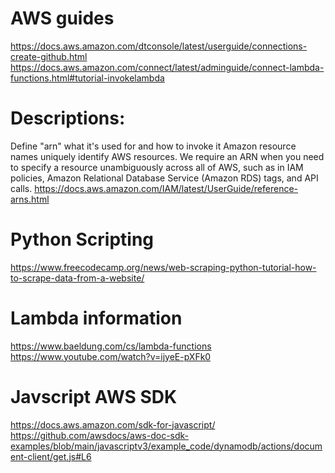 # AWS guides   

https://docs.aws.amazon.com/dtconsole/latest/userguide/connections-create-github.html 
https://docs.aws.amazon.com/connect/latest/adminguide/connect-lambda-functions.html#tutorial-invokelambda 

# Descriptions:

Define "arn" what it's used for and how to invoke it
Amazon resource names uniquely identify AWS resources. We require an ARN when you need to specify a resource 
unambiguously across all of AWS, such as in IAM policies, Amazon Relational Database Service (Amazon RDS) tags, 
and API calls.
https://docs.aws.amazon.com/IAM/latest/UserGuide/reference-arns.html 

# Python Scripting 

https://www.freecodecamp.org/news/web-scraping-python-tutorial-how-to-scrape-data-from-a-website/ 

# Lambda information

https://www.baeldung.com/cs/lambda-functions 
https://www.youtube.com/watch?v=ijyeE-pXFk0 

# Javscript AWS SDK 

https://docs.aws.amazon.com/sdk-for-javascript/
https://github.com/awsdocs/aws-doc-sdk-examples/blob/main/javascriptv3/example_code/dynamodb/actions/document-client/get.js#L6